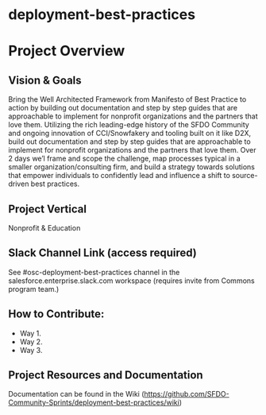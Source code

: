# deployment-best-practices

# Project Overview
## Vision & Goals
Bring the Well Architected Framework from Manifesto of Best Practice to action by building out documentation and step by step guides that are approachable to implement for nonprofit organizations and the partners that love them. Utilizing the rich leading-edge history of the SFDO Community and ongoing innovation of CCI/Snowfakery and tooling built on it like D2X, build out documentation and step by step guides that are approachable to implement for nonprofit organizations and the partners that love them. Over 2 days we’l frame and scope the challenge, map processes typical in a smaller organization/consulting firm, and build a strategy towards solutions that empower individuals to confidently lead and influence a shift to source-driven best practices.



## Project Vertical
Nonprofit & Education

## Slack Channel Link (access required)
See #osc-deployment-best-practices channel in the salesforce.enterprise.slack.com workspace (requires invite from Commons program team.)

## How to Contribute:
- Way 1.
- Way 2. 
- Way 3. 

## Project Resources and Documentation
Documentation can be found in the Wiki (https://github.com/SFDO-Community-Sprints/deployment-best-practices/wiki)



